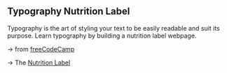 ## Typography Nutrition Label 

Typography is the art of styling your text to be easily readable and suit its purpose. Learn typography by building a nutrition label webpage.

&rarr; from [freeCodeCamp](https://www.freecodecamp.org/learn/2022/responsive-web-design/)

&rarr; The [Nutrition Label]( https://fdromer.github.io/nutrition_label/)